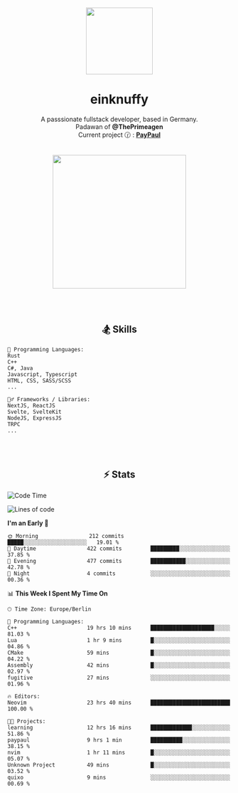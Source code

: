 <p align="center">
   <br />
   <a href="https://github.com/einKnuffy" target="_blank"><img width="150px" src="https://avatars.githubusercontent.com/u/66639485?s=400&u=fc9b6f7cbddb6dfbb93dc63483f7fc7aee75ac2e&v=4" /></a>
   <h1 align="center"><b>einknuffy</b></h1>
   <p align="center">A passsionate fullstack developer, based in Germany. <br/>
   Padawan of <b>@ThePrimeagen</b> <br/>
   Current project 🕜 : <b><a href="https://github.com/einKnuffy/paypaul">PayPaul</a></b><br/><br/>
      
   <p align="center">
      <img src="https://lanyard.cnrad.dev/api/675737917200662539" alt="" width="300px" /></p>
   </p>
</p>

<br/><br/>

<p align="center">
     <h2 align="center"><b>🏂 Skills</b></h2>
      <p align="center">
<!-- <p align="center"><b>That's it. Thanks for reading my profile 🤓</b></p>
<p align="center">
<img align="center" width="150px" src="https://i.kym-cdn.com/entries/icons/facebook/000/016/546/hidethepainharold.jpg" /></p><br/><br/> -->

```text
💬 Programming Languages:
Rust
C++
C#, Java
Javascript, Typescript
HTML, CSS, SASS/SCSS
...

🤹‍♂️ Frameworks / Libraries:
NextJS, ReactJS
Svelte, SvelteKit
NodeJS, ExpressJS
TRPC
...
```
</p>
</p>

<br/><br/>

<p align="center">
    <h2 align="center"><b>⚡ Stats</b></h2>
    <p align="center">

<!--START_SECTION:waka-->
![Code Time](http://img.shields.io/badge/Code%20Time-28%20hrs%2036%20mins-blue)

![Lines of code](https://img.shields.io/badge/From%20Hello%20World%20I%27ve%20Written-8.1%20million%20lines%20of%20code-blue)

**I'm an Early 🐤** 

```text
🌞 Morning                212 commits         █████░░░░░░░░░░░░░░░░░░░░   19.01 % 
🌆 Daytime                422 commits         █████████░░░░░░░░░░░░░░░░   37.85 % 
🌃 Evening                477 commits         ███████████░░░░░░░░░░░░░░   42.78 % 
🌙 Night                  4 commits           ░░░░░░░░░░░░░░░░░░░░░░░░░   00.36 % 
```


📊 **This Week I Spent My Time On** 

```text
🕑︎ Time Zone: Europe/Berlin

💬 Programming Languages: 
C++                      19 hrs 10 mins      ████████████████████░░░░░   81.03 % 
Lua                      1 hr 9 mins         █░░░░░░░░░░░░░░░░░░░░░░░░   04.86 % 
CMake                    59 mins             █░░░░░░░░░░░░░░░░░░░░░░░░   04.22 % 
Assembly                 42 mins             █░░░░░░░░░░░░░░░░░░░░░░░░   02.97 % 
fugitive                 27 mins             ░░░░░░░░░░░░░░░░░░░░░░░░░   01.96 % 

🔥 Editors: 
Neovim                   23 hrs 40 mins      █████████████████████████   100.00 % 

🐱‍💻 Projects: 
learning                 12 hrs 16 mins      █████████████░░░░░░░░░░░░   51.86 % 
paypaul                  9 hrs 1 min         ██████████░░░░░░░░░░░░░░░   38.15 % 
nvim                     1 hr 11 mins        █░░░░░░░░░░░░░░░░░░░░░░░░   05.07 % 
Unknown Project          49 mins             █░░░░░░░░░░░░░░░░░░░░░░░░   03.52 % 
quixo                    9 mins              ░░░░░░░░░░░░░░░░░░░░░░░░░   00.69 % 
```


<!--END_SECTION:waka-->

   </p>
</p>

<br/>
